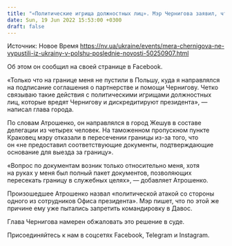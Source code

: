 ```yaml
---
title: "«Политические игрища должностных лиц». Мэр Чернигова заявил, что его не выпустили в Польшу"
date: Sun, 19 Jun 2022 15:53:00 +0300
draft: false
---
```

Источник: Новое Время https://nv.ua/ukraine/events/mera-chernigova-ne-vypustili-iz-ukrainy-v-polshu-poslednie-novosti-50250907.html


Об этом он сообщил на своей странице в Facebook.

«Только что на границе меня не пустили в Польшу, куда я направлялся на подписание соглашения о партнерстве и помощи Чернигову. Четко связываю такие действия с политическими игрищами должностных лиц, которые вредят Чернигову и дискредитируют президента», — написал глава города.

По словам Атрошенко, он направлялся в город Жешув в составе делегации из четырех человек. На таможенном пропускном пункте Краковец мэру отказали в пересечении границы из-за того, что он «не предоставил соответствующие документы, подтверждающие основание для выезда за границу».

«Вопрос по документам возник только относительно меня, хотя на руках у меня был полный пакет документов, позволяющих пересекать границу в служебных целях», — добавляет Атрошенко.

 Произошедшее Атрошенко назвал «политической атакой со стороны одного из сотрудников Офиса президента». Мэр пишет, что по этой же причине ему уже пытались запретить командировку в Давос.

Глава Чернигова намерен обжаловать это решение в суде.

Присоединяйтесь к нам в соцсетях Facebook, Telegram и Instagram.
